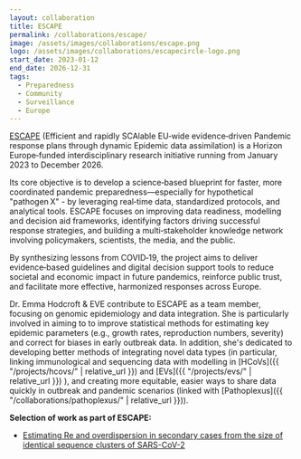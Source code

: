 ```yaml
---
layout: collaboration
title: ESCAPE
permalink: /collaborations/escape/
image: /assets/images/collaborations/escape.png
logo: /assets/images/collaborations/escapecircle-logo.png
start_date: 2023-01-12
end_date: 2026-12-31
tags:
  - Preparedness
  - Community
  - Surveillance
  - Europe
---
```


[ESCAPE](https://www.escapepandemics.com/) (Efficient and rapidly SCAlable EU‑wide evidence‑driven Pandemic response plans through dynamic Epidemic data assimilation) is a Horizon Europe‑funded interdisciplinary research initiative running from January 2023 to December 2026.

Its core objective is to develop a science‑based blueprint for faster, more coordinated pandemic preparedness—especially for hypothetical "pathogen X" - by leveraging real‑time data, standardized protocols, and analytical tools. ESCAPE focuses on improving data readiness, modelling and decision aid frameworks, identifying factors driving successful response strategies, and building a multi‑stakeholder knowledge network involving policymakers, scientists, the media, and the public.

By synthesizing lessons from COVID‑19, the project aims to deliver evidence‑based guidelines and digital decision support tools to reduce societal and economic impact in future pandemics, reinforce public trust, and facilitate more effective, harmonized responses across Europe.

Dr. Emma Hodcroft & EVE contribute to ESCAPE as a team member, focusing on genomic epidemiology and data integration. She is particularly involved in aiming to to improve statistical methods for estimating key epidemic parameters (e.g., growth rates, reproduction numbers, severity) and correct for biases in early outbreak data. In addition, she's dedicated to developing better methods of integrating novel data types (in particular, linking immunological and sequencing data with modelling in [HCoVs]({{ "/projects/hcovs/" | relative_url }}) and [EVs]({{ "/projects/evs/" | relative_url }}) ), and creating more equitable, easier ways to share data quickly in outbreak and pandemic scenarios (linked with [Pathoplexus]({{ "/collaborations/pathoplexus/" | relative_url }})).

<b>Selection of work as part of ESCAPE:</b>
- [Estimating Re and overdispersion in secondary cases from the size of identical sequence clusters of SARS-CoV-2](https://journals.plos.org/ploscompbiol/article?id=10.1371/journal.pcbi.1012960)